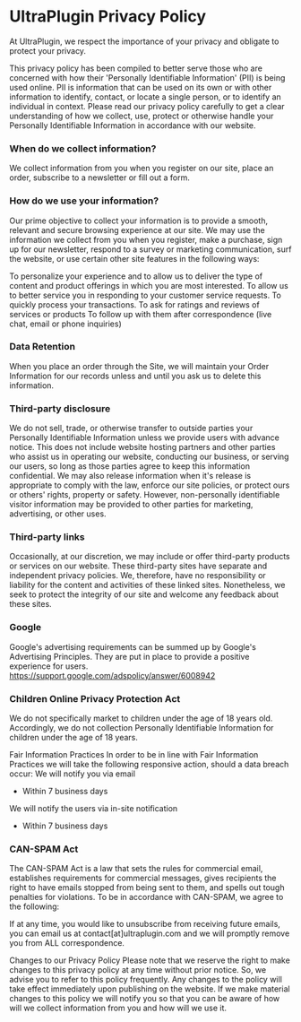# UltraPlugin Privacy Policy

At UltraPlugin, we respect the importance of your privacy and obligate to protect your privacy.

This privacy policy has been compiled to better serve those who are concerned with how their 'Personally Identifiable Information' (PII) is being used online. PII is information that can be used on its own or with other information to identify, contact, or locate a single person, or to identify an individual in context. Please read our privacy policy carefully to get a clear understanding of how we collect, use, protect or otherwise handle your Personally Identifiable Information in accordance with our website.


### When do we collect information?
We collect information from you when you register on our site, place an order, subscribe to a newsletter or fill out a form.

### How do we use your information?
Our prime objective to collect your information is to provide a smooth, relevant and secure browsing experience at our site. We may use the information we collect from you when you register, make a purchase, sign up for our newsletter, respond to a survey or marketing communication, surf the website, or use certain other site features in the following ways:

To personalize your experience and to allow us to deliver the type of content and product offerings in which you are most interested.
To allow us to better service you in responding to your customer service requests.
To quickly process your transactions.
To ask for ratings and reviews of services or products
To follow up with them after correspondence (live chat, email or phone inquiries)

### Data Retention
When you place an order through the Site, we will maintain your Order Information for our records unless and until you ask us to delete this information.


### Third-party disclosure
We do not sell, trade, or otherwise transfer to outside parties your Personally Identifiable Information unless we provide users with advance notice. This does not include website hosting partners and other parties who assist us in operating our website, conducting our business, or serving our users, so long as those parties agree to keep this information confidential. We may also release information when it's release is appropriate to comply with the law, enforce our site policies, or protect ours or others' rights, property or safety.
However, non-personally identifiable visitor information may be provided to other parties for marketing, advertising, or other uses.

### Third-party links
Occasionally, at our discretion, we may include or offer third-party products or services on our website. These third-party sites have separate and independent privacy policies. We, therefore, have no responsibility or liability for the content and activities of these linked sites. Nonetheless, we seek to protect the integrity of our site and welcome any feedback about these sites.

### Google
Google's advertising requirements can be summed up by Google's Advertising Principles. They are put in place to provide a positive experience for users. 
https://support.google.com/adspolicy/answer/6008942


### Children Online Privacy Protection Act
We do not specifically market to children under the age of 18 years old. Accordingly, we do not collection Personally Identifiable Information for children under the age of 18 years.

Fair Information Practices
In order to be in line with Fair Information Practices we will take the following responsive action, should a data breach occur:
We will notify you via email

- Within 7 business days

We will notify the users via in-site notification

- Within 7 business days

###  CAN-SPAM Act
The CAN-SPAM Act is a law that sets the rules for commercial email, establishes requirements for commercial messages, gives recipients the right to have emails stopped from being sent to them, and spells out tough penalties for violations.
To be in accordance with CAN-SPAM, we agree to the following:

If at any time, you would like to unsubscribe from receiving future emails, you can email us at contact[at]ultraplugin.com and we will promptly remove you from ALL correspondence.

Changes to our Privacy Policy
Please note that we reserve the right to make changes to this privacy policy at any time without prior notice. So, we advise you to refer to this policy frequently. Any changes to the policy will take effect immediately upon publishing on the website. If we make material changes to this policy we will notify you so that you can be aware of how will we collect information from you and how will we use it.
